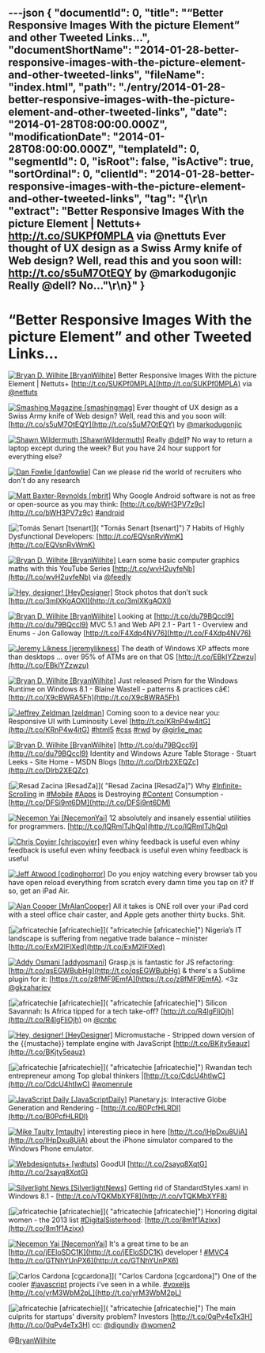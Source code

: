 ---json
{
  "documentId": 0,
  "title": "“Better Responsive Images With the picture Element” and other Tweeted Links…",
  "documentShortName": "2014-01-28-better-responsive-images-with-the-picture-element-and-other-tweeted-links",
  "fileName": "index.html",
  "path": "./entry/2014-01-28-better-responsive-images-with-the-picture-element-and-other-tweeted-links",
  "date": "2014-01-28T08:00:00.000Z",
  "modificationDate": "2014-01-28T08:00:00.000Z",
  "templateId": 0,
  "segmentId": 0,
  "isRoot": false,
  "isActive": true,
  "sortOrdinal": 0,
  "clientId": "2014-01-28-better-responsive-images-with-the-picture-element-and-other-tweeted-links",
  "tag": "{\r\n  \"extract\": \"Better Responsive Images With the picture Element | Nettuts+ http://t.co/SUKPf0MPLA via @nettuts  Ever thought of UX design as a Swiss Army knife of Web design? Well, read this and you soon will: http://t.co/s5uM7OtEQY by @markodugonjic  Really @dell? No...\"\r\n}"
}
---

# “Better Responsive Images With the picture Element” and other Tweeted Links…

[<img alt="Bryan D. Wilhite [BryanWilhite]" src="https://songhay.blob.core.windows.net/shared-social-twitter/BryanWilhite.jpeg">](http://t.co/KevCQ5bvaW "Bryan D. Wilhite [BryanWilhite]") <span>Better Responsive Images With the picture Element | Nettuts+ [http://t.co/SUKPf0MPLA](http://t.co/SUKPf0MPLA) via [@nettuts](http://twitter.com/nettuts)</span>

[<img alt="Smashing Magazine [smashingmag]" src="https://songhay.blob.core.windows.net/shared-social-twitter/smashingmag.png">](http://t.co/GWd3gP4kCk "Smashing Magazine [smashingmag]") <span>Ever thought of UX design as a Swiss Army knife of Web design? Well, read this and you soon will: [http://t.co/s5uM7OtEQY](http://t.co/s5uM7OtEQY) by [@markodugonjic](http://twitter.com/markodugonjic)</span>

[<img alt="Shawn Wildermuth [ShawnWildermuth]" src="https://songhay.blob.core.windows.net/shared-social-twitter/ShawnWildermuth.jpeg">](http://t.co/hPv2Ab2BJm "Shawn Wildermuth [ShawnWildermuth]") <span>Really [@dell](http://twitter.com/dell)? No way to return a laptop except during the week? But you have 24 hour support for everything else?</span>

[<img alt="Dan Fowlie [danfowlie]" src="https://songhay.blob.core.windows.net/shared-social-twitter/danfowlie.jpg">](http://trineo.co.nz "Dan Fowlie [danfowlie]") <span>Can we please rid the world of recruiters who don't do any research</span>

[<img alt="Matt Baxter-Reynolds [mbrit]" src="https://songhay.blob.core.windows.net/shared-social-twitter/mbrit.jpeg">](http://t.co/2i5bfFk0O9 "Matt Baxter-Reynolds [mbrit]") <span>Why Google Android software is not as free or open-source as you may think: [http://t.co/bWH3PV7z9c](http://t.co/bWH3PV7z9c) [#android](http://search.twitter.com/search?q=%23android)</span>

[<img alt="Tomás Senart [tsenart]" src="https://songhay.blob.core.windows.net/shared-social-twitter/tsenart.jpeg">]( "Tomás Senart [tsenart]") <span>7 Habits of Highly Dysfunctional Developers: [http://t.co/EQVsnRvWmK](http://t.co/EQVsnRvWmK)</span>

[<img alt="Bryan D. Wilhite [BryanWilhite]" src="https://songhay.blob.core.windows.net/shared-social-twitter/BryanWilhite.jpeg">](http://t.co/KevCQ5bvaW "Bryan D. Wilhite [BryanWilhite]") <span>Learn some basic computer graphics maths with this YouTube Series [http://t.co/wvH2uyfeNb](http://t.co/wvH2uyfeNb) via [@feedly](http://twitter.com/feedly)</span>

[<img alt="Hey, designer! [HeyDesigner]" src="https://songhay.blob.core.windows.net/shared-social-twitter/HeyDesigner.png">](http://t.co/rxACo7fVZz "Hey, designer! [HeyDesigner]") <span>Stock photos that don’t suck [http://t.co/3mIXKgAOXI](http://t.co/3mIXKgAOXI)</span>

[<img alt="Bryan D. Wilhite [BryanWilhite]" src="https://songhay.blob.core.windows.net/shared-social-twitter/BryanWilhite.jpeg">](http://t.co/KevCQ5bvaW "Bryan D. Wilhite [BryanWilhite]") <span>Looking at [http://t.co/du79BQccl9](http://t.co/du79BQccl9) MVC 5.1 and Web API 2.1 - Part 1 - Overview and Enums - Jon Galloway [http://t.co/F4Xdp4NV76](http://t.co/F4Xdp4NV76)</span>

[<img alt="Jeremy Likness [jeremylikness]" src="https://songhay.blob.core.windows.net/shared-social-twitter/jeremylikness.png">](http://t.co/tv3balGz2r "Jeremy Likness [jeremylikness]") <span>The death of Windows XP affects more than desktops ... over 95% of ATMs are on that OS [http://t.co/EBkIYZzwzu](http://t.co/EBkIYZzwzu)</span>

[<img alt="Bryan D. Wilhite [BryanWilhite]" src="https://songhay.blob.core.windows.net/shared-social-twitter/BryanWilhite.jpeg">](http://t.co/KevCQ5bvaW "Bryan D. Wilhite [BryanWilhite]") <span>Just released Prism for the Windows Runtime on Windows 8.1 - Blaine Wastell - patterns & practices câ€¦ [http://t.co/X9cBWRA5Fh](http://t.co/X9cBWRA5Fh)</span>

[<img alt="Jeffrey Zeldman [zeldman]" src="https://songhay.blob.core.windows.net/shared-social-twitter/zeldman.png">](http://t.co/DTN2fH5Q7F "Jeffrey Zeldman [zeldman]") <span>Coming soon to a device near you: Responsive UI with Luminosity Level [http://t.co/KRnP4w4itG](http://t.co/KRnP4w4itG) [#html5](http://search.twitter.com/search?q=%23html5) [#css](http://search.twitter.com/search?q=%23css) [#rwd](http://search.twitter.com/search?q=%23rwd) by [@girlie_mac](http://twitter.com/girlie_mac)</span>

[<img alt="Bryan D. Wilhite [BryanWilhite]" src="https://songhay.blob.core.windows.net/shared-social-twitter/BryanWilhite.jpeg">](http://t.co/KevCQ5bvaW "Bryan D. Wilhite [BryanWilhite]") <span>[http://t.co/du79BQccl9](http://t.co/du79BQccl9) Identity and Windows Azure Table Storage - Stuart Leeks - Site Home - MSDN Blogs [http://t.co/Dlrb2XEQZc](http://t.co/Dlrb2XEQZc)</span>

[<img alt="Resad Zacina [ResadZa]" src="https://songhay.blob.core.windows.net/shared-social-twitter/ResadZa.jpg">]( "Resad Zacina [ResadZa]") <span>Why [#Infinite-Scrolling](http://search.twitter.com/search?q=%23Infinite-Scrolling) in [#Mobile](http://search.twitter.com/search?q=%23Mobile) [#Apps](http://search.twitter.com/search?q=%23Apps) is Destroying [#Content](http://search.twitter.com/search?q=%23Content) Consumption - [http://t.co/DFSi9nt6DM](http://t.co/DFSi9nt6DM)</span>

[<img alt="Necemon Yai [NecemonYai]" src="https://songhay.blob.core.windows.net/shared-social-twitter/NecemonYai.jpg">](http://t.co/ggRzp0DIaC "Necemon Yai [NecemonYai]") <span>12 absolutely and insanely essential utilities for programmers. [http://t.co/lQRmlTJhQq](http://t.co/lQRmlTJhQq)</span>

[<img alt="Chris Coyier [chriscoyier]" src="https://songhay.blob.core.windows.net/shared-social-twitter/chriscoyier.jpeg">](http://t.co/QklWEDl7ps "Chris Coyier [chriscoyier]") <span>even whiny feedback is useful even whiny feedback is useful even whiny feedback is useful even whiny feedback is useful</span>

[<img alt="Jeff Atwood [codinghorror]" src="https://songhay.blob.core.windows.net/shared-social-twitter/codinghorror.png">](http://t.co/SpurTHDh4e "Jeff Atwood [codinghorror]") <span>Do you enjoy watching every browser tab you have open reload everything from scratch every damn time you tap on it? If so, get an iPad Air.</span>

[<img alt="Alan Cooper [MrAlanCooper]" src="https://songhay.blob.core.windows.net/shared-social-twitter/MrAlanCooper.jpg">](http://t.co/UIY9E6IUcD "Alan Cooper [MrAlanCooper]") <span>All it takes is ONE roll over your iPad cord with a steel office chair caster, and Apple gets another thirty bucks. Shit.</span>

[<img alt="africatechie [africatechie]" src="https://songhay.blob.core.windows.net/shared-social-twitter/africatechie.jpg">]( "africatechie [africatechie]") <span>Nigeria’s IT landscape is suffering from negative trade balance – minister [http://t.co/ExM2lFlXed](http://t.co/ExM2lFlXed)</span>

[<img alt="Addy Osmani [addyosmani]" src="https://songhay.blob.core.windows.net/shared-social-twitter/addyosmani.jpeg">](http://t.co/Ss8VpfPH4Z "Addy Osmani [addyosmani]") <span>Grasp.js is fantastic for JS refactoring: [http://t.co/qsEGWBubHg](http://t.co/qsEGWBubHg) & there's a Sublime plugin for it: [https://t.co/z8fMF9EmfA](https://t.co/z8fMF9EmfA). <3z [@gkzahariev](http://twitter.com/gkzahariev)</span>

[<img alt="africatechie [africatechie]" src="https://songhay.blob.core.windows.net/shared-social-twitter/africatechie.jpg">]( "africatechie [africatechie]") <span>Silicon Savannah: Is Africa tipped for a tech take-off? [http://t.co/R4lgFliOjh](http://t.co/R4lgFliOjh) on [@cnbc](http://twitter.com/cnbc)</span>

[<img alt="Hey, designer! [HeyDesigner]" src="https://songhay.blob.core.windows.net/shared-social-twitter/HeyDesigner.png">](http://t.co/rxACo7fVZz "Hey, designer! [HeyDesigner]") <span>Micromustache - Stripped down version of the {{mustache}} template engine with JavaScript [http://t.co/BKjty5eauz](http://t.co/BKjty5eauz)</span>

[<img alt="africatechie [africatechie]" src="https://songhay.blob.core.windows.net/shared-social-twitter/africatechie.jpg">]( "africatechie [africatechie]") <span>Rwandan tech entrepreneur among Top global thinkers |[http://t.co/CdcU4htIwC](http://t.co/CdcU4htIwC) [#womenrule](http://search.twitter.com/search?q=%23womenrule)</span>

[<img alt="JavaScript Daily [JavaScriptDaily]" src="https://songhay.blob.core.windows.net/shared-social-twitter/JavaScriptDaily.png">](http://t.co/QqtQM7TKC4 "JavaScript Daily [JavaScriptDaily]") <span>Planetary.js: Interactive Globe Generation and Rendering - [http://t.co/B0PcfHLRDl](http://t.co/B0PcfHLRDl)</span>

[<img alt="Mike Taulty [mtaulty]" src="https://songhay.blob.core.windows.net/shared-social-twitter/mtaulty.png">](http://t.co/iVomBMJ51E "Mike Taulty [mtaulty]") <span>interesting piece in here [http://t.co/lHpDxu8UiA](http://t.co/lHpDxu8UiA) about the iPhone simulator compared to the Windows Phone emulator.</span>

[<img alt="Webdesigntuts+ [wdtuts]" src="https://songhay.blob.core.windows.net/shared-social-twitter/wdtuts.png">](http://t.co/epgGUM1B1E "Webdesigntuts+ [wdtuts]") <span>GoodUI [http://t.co/2sayq8XqtG](http://t.co/2sayq8XqtG)</span>

[<img alt="Silverlight News [SilverlightNews]" src="https://songhay.blob.core.windows.net/shared-social-twitter/SilverlightNews.png">](http://t.co/SBfvxCZmw1 "Silverlight News [SilverlightNews]") <span>Getting rid of StandardStyles.xaml in Windows 8.1 - [http://t.co/vTQKMbXYF8](http://t.co/vTQKMbXYF8)</span>

[<img alt="africatechie [africatechie]" src="https://songhay.blob.core.windows.net/shared-social-twitter/africatechie.jpg">]( "africatechie [africatechie]") <span>Honoring digital women - the 2013 list [#DigitalSisterhood](http://search.twitter.com/search?q=%23DigitalSisterhood): [http://t.co/8m1f1Azixx](http://t.co/8m1f1Azixx)</span>

[<img alt="Necemon Yai [NecemonYai]" src="https://songhay.blob.core.windows.net/shared-social-twitter/NecemonYai.jpg">](http://t.co/ggRzp0DIaC "Necemon Yai [NecemonYai]") <span>It's a great time to be an [http://t.co/jEEloSDC1K](http://t.co/jEEloSDC1K) developer ! [#MVC4](http://search.twitter.com/search?q=%23MVC4) [http://t.co/GTNhYUnPX6](http://t.co/GTNhYUnPX6)</span>

[<img alt="Carlos Cardona [cgcardona]" src="https://songhay.blob.core.windows.net/shared-social-twitter/cgcardona.jpeg">]( "Carlos Cardona [cgcardona]") <span>One of the cooler [#javascript](http://search.twitter.com/search?q=%23javascript) projects i've seen in a while. [#voxeljs](http://search.twitter.com/search?q=%23voxeljs) [http://t.co/yrM3WbM2pL](http://t.co/yrM3WbM2pL)</span>

[<img alt="africatechie [africatechie]" src="https://songhay.blob.core.windows.net/shared-social-twitter/africatechie.jpg">]( "africatechie [africatechie]") <span>The main culprits for startups' diversity problem? Investors [http://t.co/0qPv4eTx3H](http://t.co/0qPv4eTx3H) cc: [@digundiv](http://twitter.com/digundiv) [@women2](http://twitter.com/women2)</span>

@[BryanWilhite](https://twitter.com/BryanWilhite)
